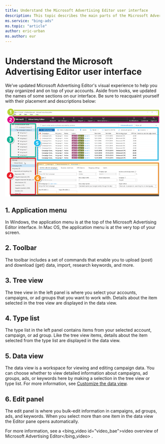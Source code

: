 ```yaml
---
title: Understand the Microsoft Advertising Editor user interface
description: This topic describes the main parts of the Microsoft Advertising Editor user interface.
ms.service: "bing-ads"
ms.topic: "article"
author: eric-urban
ms.author: eur
---
```


# Understand the Microsoft Advertising Editor user interface

We’ve updated Microsoft Advertising Editor's visual experience to help you stay organized and on top of your accounts. Aside from looks, we updated the names of some sections on our interface. Be sure to reacquaint yourself with their placement and descriptions below:

![Microsoft Advertising Editor desktop](../images/BAE_ScreenCap_MapUpdated.gif)
## 1. Application menu
In Windows, the application menu is at the top of the Microsoft Advertising Editor interface. In Mac OS, the application menu is at the very top of your screen.
## 2. Toolbar
The toolbar includes a set of commands that enable you to upload (post) and download (get) data, import, research keywords, and more.
## 3. Tree view
The tree view in the left panel is where you select your accounts, campaigns, or ad groups that you want to work with. Details about the item selected in the tree view are displayed in the data view.
## 4. Type list
The type list in the left panel contains items from your selected account, campaign, or ad group. Like the tree view items, details about the item selected from the type list are displayed in the data view.
## 5. Data view
The data view is a workspace for viewing and editing campaign data. You can choose whether to view detailed information about campaigns, ad groups, ads, or keywords here by making a selection in the tree view or type list. For more information, see [Customize the data view](./hlp_BAE_PROC_CustomizeManagerPane.md).
## 6. Edit panel
The edit panel is where you bulk-edit information in campaigns, ad groups, ads, and keywords. When you select more than one item in the data view the Editor pane opens automatically.

For more information, see a
<bing_video id="video_bae">video overview of Microsoft Advertising Editor</bing_video>
.


